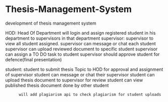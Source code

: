 # Thesis-Management-System

development of thesis management system

HOD: Head Of Department will login and assign registered student in his department to supervisors in that department
supervisor: supervisor to view all student assigned.
            supervisor can message or chat each student
            supervisor can upload reviewed document to specific student
            supervisor can assign a TO DO task to student
            supervisor should approve student for defence(final presentation)
            
 student: student to submit thesis Topic to HOD for approval and assignment of supervisor
          student can message or chat their supervisor
          student can upload thesis document to supervisor for review
          student can view published thesis document done by other student
          
          will add plagiarism api to check plagiarism for student uploads
